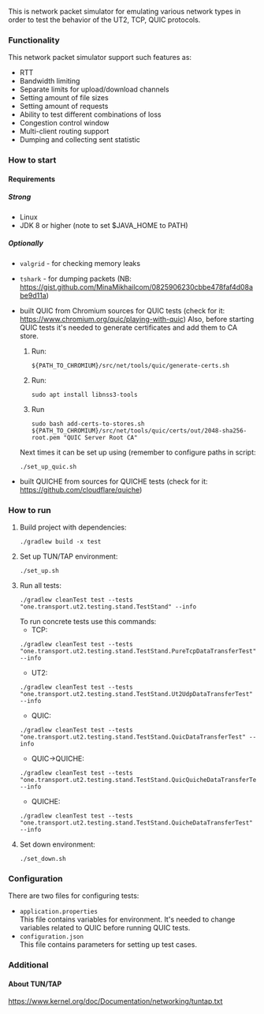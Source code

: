 This is network packet simulator for emulating various network types in order to test the behavior of the UT2, TCP, QUIC protocols.

### Functionality
This network packet simulator support such features as:
* RTT
* Bandwidth limiting
* Separate limits for upload/download channels 
* Setting amount of file sizes
* Setting amount of requests
* Ability to test different combinations of loss 
* Congestion control window
* Multi-client routing support
* Dumping and collecting sent statistic 

### How to start 
#### Requirements
##### Strong
* Linux 
* JDK 8 or higher (note to set $JAVA_HOME to PATH)
##### Optionally
* `valgrid` - for checking memory leaks
* `tshark` - for dumping packets (NB: https://gist.github.com/MinaMikhailcom/0825906230cbbe478faf4d08abe9d11a)
* built QUIC from Chromium sources for QUIC tests (check for it: https://www.chromium.org/quic/playing-with-quic)
    Also, before starting QUIC tests it's needed to generate certificates and add them to CA store.
    1. Run:
        ```
        ${PATH_TO_CHROMIUM}/src/net/tools/quic/generate-certs.sh
        ```
    2. Run:
        ```
        sudo apt install libnss3-tools
        ```
    3. Run
        ```
       sudo bash add-certs-to-stores.sh ${PATH_TO_CHROMIUM}/src/net/tools/quic/certs/out/2048-sha256-root.pem "QUIC Server Root CA"
        ``` 
       
    Next times it can be set up using (remember to configure paths in script:
    ```
    ./set_up_quic.sh
    ```
* built QUICHE from sources for QUICHE tests (check for it: https://github.com/cloudflare/quiche)

### How to run
1. Build project with dependencies:
    ```shell script
    ./gradlew build -x test 
    ```
2. Set up TUN/TAP environment:
    ```
    ./set_up.sh
    ```
3. Run all tests:
    ```
    ./gradlew cleanTest test --tests "one.transport.ut2.testing.stand.TestStand" --info
    ```
    To run concrete tests use this commands:  
    * TCP:
    ```
    ./gradlew cleanTest test --tests "one.transport.ut2.testing.stand.TestStand.PureTcpDataTransferTest" --info
    ```
    * UT2:
    ```
    ./gradlew cleanTest test --tests "one.transport.ut2.testing.stand.TestStand.Ut2UdpDataTransferTest" --info
    ```
    * QUIC:
    ```
    ./gradlew cleanTest test --tests "one.transport.ut2.testing.stand.TestStand.QuicDataTransferTest" --info
    ```
   * QUIC->QUICHE:
    ```
    ./gradlew cleanTest test --tests "one.transport.ut2.testing.stand.TestStand.QuicQuicheDataTransferTest" --info
    ```
   * QUICHE:
    ```
    ./gradlew cleanTest test --tests "one.transport.ut2.testing.stand.TestStand.QuicheDataTransferTest" --info
    ```
4. Set down environment:
    ```
    ./set_down.sh
    ```

### Configuration
There are two files for configuring tests:
* `application.properties`  
    This file contains variables for environment. It's needed to change variables related to QUIC before running QUIC tests.
* `configuration.json`  
    This file contains parameters for setting up test cases.

### Additional
#### About TUN/TAP
https://www.kernel.org/doc/Documentation/networking/tuntap.txt

